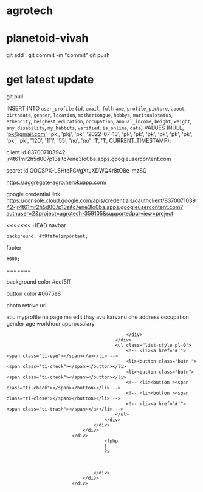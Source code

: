 # agrotech

# planetoid-vivah
git add .
git commit -m "commit" 
git push


# get latest update
git pull

INSERT INTO `user_profile` (`id`, `email`, `fullname`, `profile_picture`, `about`, `birthdate`, `gender`, `location`, `mothertongue`, `hobbys`, `maritualstatus`, `ethencity`, `heighest_education`, `occupation`, `annual_income`, `height`, `weight`, `any_disability`, `my_habbits`, `verified`, `is_online`, `date`) VALUES (NULL, 'pk@gmail.com', 'pk', 'pkj', 'pk', '2022-07-13', 'pk', 'pk', 'pk', 'pk', 'pk', 'pk', 'pk', 'pk', '120', '111', '55', 'no', 'no', '1', '1', CURRENT_TIMESTAMP);


client id
837007103942-jr4t61mr2h5d007p13sitc7ene3lo0ba.apps.googleusercontent.com

secret id
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

https://aggregate-agro.herokuapp.com/

google credential link
https://console.cloud.google.com/apis/credentials/oauthclient/837007103942-jr4t61mr2h5d007p13sitc7ene3lo0ba.apps.googleusercontent.com?authuser=2&project=agrotech-359105&supportedpurview=project

<<<<<<< HEAD
navbar

    background: #f9fafe!important;

footer

    #000;
=======

background color 
#ecf5ff

button color 
#0675e8


photo retrive url
<!-- https://photoserver.pythonanywhere.com/static/avatar/<?php echo $row_member['profile_picture']; ?> -->


atlu myprofile na page ma edit thay avu karvanu che
address
occupation 
gender
age
workhour
approxsalary



 <!-- <div class="col-lg-12 mb-1-9 mb-lg-2-5">
                                <div class="dashboard-title">
                                    <h5 class="mb-0">Recent Request</h5>
                                </div>
                                <div class="dashboard-widget">
                                    <div class="row mt-n1-9">
                                        <?php
                                        // $p_id = $_SESSION['sendto'];
                                        // $id = $_SESSION['sendfrom'];
                                        $query = "SELECT * FROM request ";
                                        $result = mysqli_query($con,$query);

                                        while($row = mysqli_fetch_assoc($result)){
                                            ?>
                                        
                            <div class="col-xxl-6 mt-1-9">
                                <div class="card-style2">
                                    <div class="card-body">
                                        <div class="d-sm-flex justify-content-between align-items-center">
                                            <div class="d-sm-flex text-center text-sm-start mb-4 mb-sm-0">
                                                <div class="flex-shrink-0 mb-3 mb-sm-0">
                                                <?php
                                                if(isset($row['picture'])){
                                                    ?>
                                                <img src="<?php echo $row['picture']; ?>"  alt="..." class="border-radius-50">
                                                <?php
                                                }else{
                                                    ?>
                                                <img src="img/candidate/candidate-01.jpg" alt="..." class="border-radius-50">
                                                    <?php
                                                }
                                                ?>
                                                    
                                                </div>
                                                <div class="flex-grow-1 ms-sm-3  mt-4">
                                                    <h5><a href="employer-details.html"><?php echo $row['fullname']; ?></a></h5>
                                                    <div class="mb-3">
                                                        <span class="text-secondary me-2 display-30"><?php echo $row['occupation']; ?></span>
                                                        <span class="vertical-align-middle display-30"><i class="ti-location-pin pe-2 text-secondary"></i><?php echo $row['address']; ?></span>
                                                    </div>
                                                    <!-- <div>
                                                        <span class="company-info">App</span>
                                                        <span class="company-info">Development</span>
                                                    </div> -->
                                                </div>
                                            </div>
                                            <ul class="list-style pl-0">
                                                <!-- <li><a href="#!"><span class="ti-eye"></span></a></li> -->
                                                <li><button class="butn "><span class="ti-check"></span></button></li>
                                                <li><button class="butn"><span class="ti-check"></span></button></li>
                                                <!-- <li><button ><span class="ti-check"></span></button></li> -->
                                                <!-- <li><button ><span class="ti-close"></span></button></li> -->
                                                <!-- <li><a href="#!"><span class="ti-trash"></span></a></li> -->
                                            </ul>
                                        </div>
                                    </div>
                                </div>
                            </div>
                                        <?php
                                        }
                                        ?>
                                        
                                        
                                        
                                    </div>
                                </div>
                            </div>

